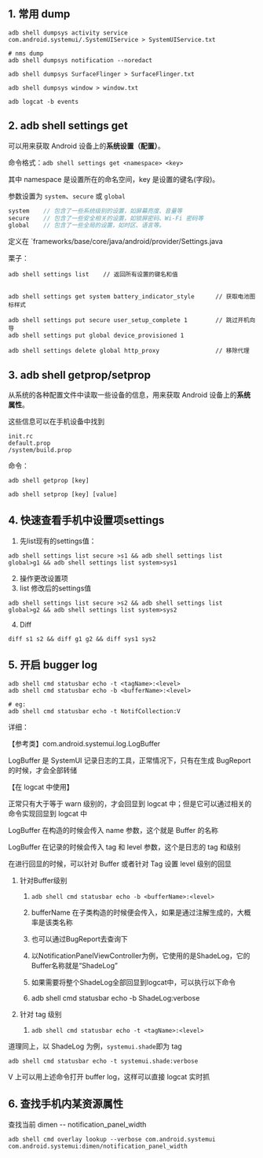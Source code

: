 ## 1. 常用 dump
``` shell
adb shell dumpsys activity service com.android.systemui/.SystemUIService > SystemUIService.txt

# nms dump
adb shell dumpsys notification --noredact

adb shell dumpsys SurfaceFlinger > SurfaceFlinger.txt

adb shell dumpsys window > window.txt

adb logcat -b events 
```

## 2. adb  shell settings get

可以用来获取 Android 设备上的**系统设置（配置）**。

命令格式：`adb shell settings get <namespace> <key>`

其中 namespace 是设置所在的命名空间，key 是设置的键名(字段)。

<namespace> 参数设置为 `system`、`secure` 或 `global`

```Java
system    // 包含了一些系统级别的设置，如屏幕亮度、音量等
secure    // 包含了一些安全相关的设置，如锁屏密码、Wi-Fi 密码等
global    // 包含了一些全局的设置，如时区、语言等。
```

<Key> 定义在      `frameworks/base/core/java/android/provider/Settings.java

栗子：

```Plain
adb shell settings list    // 返回所有设置的键名和值


adb shell settings get system battery_indicator_style      // 获取电池图标样式

adb shell settings put secure user_setup_complete 1        // 跳过开机向导
adb shell settings put global device_provisioned 1

adb shell settings delete global http_proxy                // 移除代理
```

## 3. adb shell getprop/setprop

从系统的各种配置文件中读取一些设备的信息，用来获取 Android 设备上的**系统属性**。

这些信息可以在手机设备中找到

```Shell
init.rc
default.prop
/system/build.prop
```

命令：

```Shell
adb shell getprop [key]

adb shell setprop [key] [value]
```

## 4. 快速查看手机中设置项settings

1. 先list现有的settings值：

```Shell
adb shell settings list secure >s1 && adb shell settings list global>g1 && adb shell settings list system>sys1
```

2. 操作更改设置项
3. list 修改后的settings值

```Shell
adb shell settings list secure >s2 && adb shell settings list global>g2 && adb shell settings list system>sys2
```

4. Diff

```Shell
diff s1 s2 && diff g1 g2 && diff sys1 sys2
```


## 5.  开启 bugger log

```Shell
adb shell cmd statusbar echo -t <tagName>:<level>
adb shell cmd statusbar echo -b <bufferName>:<level>

# eg: 
adb shell cmd statusbar echo -t NotifCollection:V
```

详细：

【参考类】com.android.systemui.log.LogBuffer

LogBuffer 是 SystemUI 记录日志的工具，正常情况下，只有在生成 BugReport 的时候，才会全部转储

【在 logcat 中使用】

正常只有大于等于 warn 级别的，才会回显到 logcat 中；但是它可以通过相关的命令实现回显到 logcat 中

LogBuffer 在构造的时候会传入 name 参数，这个就是 Buffer 的名称

LogBuffer 在记录的时候会传入 tag 和 level 参数，这个是日志的 tag 和级别

在进行回显的时候，可以针对 Buffer 或者针对 Tag 设置 level 级别的回显

1. 针对Buffer级别
   1. ```Shell
      adb shell cmd statusbar echo -b <bufferName>:<level>
      ```

   2.   bufferName 在子类构造的时候便会传入，如果是通过注解生成的，大概率是该类名称

   3.   也可以通过BugReport去查询下

   4.   以NotificationPanelViewController为例，它使用的是ShadeLog，它的Buffer名称就是“ShadeLog”

   5.   如果需要将整个ShadeLog全部回显到logcat中，可以执行以下命令

   6.   adb shell cmd statusbar echo -b ShadeLog:verbose
2. 针对 tag 级别
   1. ```Shell
      adb shell cmd statusbar echo -t <tagName>:<level>
      ```

 道理同上，以 ShadeLog 为例，`systemui.shade`即为 tag

```Shell
adb shell cmd statusbar echo -t systemui.shade:verbose
```

V 上可以用上述命令打开 buffer log，这样可以直接 logcat 实时抓


## 6.  查找手机内某资源属性
查找当前 dimen -- notification_panel_width
``` shell
adb shell cmd overlay lookup --verbose com.android.systemui com.android.systemui:dimen/notification_panel_width
```